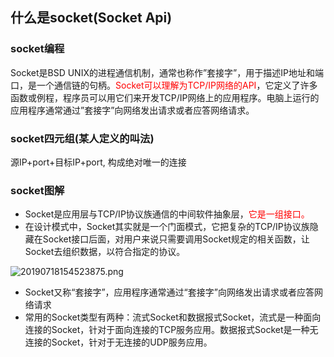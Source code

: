 ## 什么是socket(Socket Api)
###  socket编程
Socket是BSD UNIX的进程通信机制，通常也称作”套接字”，用于描述IP地址和端口，是一个通信链的句柄。<font color="red">Socket可以理解为TCP/IP网络的API</font>，它定义了许多函数或例程，程序员可以用它们来开发TCP/IP网络上的应用程序。电脑上运行的应用程序通常通过”套接字”向网络发出请求或者应答网络请求。

###  socket四元组(某人定义的叫法)
源IP+port+目标IP+port, 构成绝对唯一的连接

###  socket图解
* Socket是应用层与TCP/IP协议族通信的中间软件抽象层，<font color="red">它是一组接口。</font>
* 在设计模式中，Socket其实就是一个门面模式，它把复杂的TCP/IP协议族隐藏在Socket接口后面，对用户来说只需要调用Socket规定的相关函数，让Socket去组织数据，以符合指定的协议。

![20190718154523875.png](https://pic.imgdb.cn/item/610fb1945132923bf8916cc3.png)

* Socket又称“套接字”，应用程序通常通过“套接字”向网络发出请求或者应答网络请求
* 常用的Socket类型有两种：流式Socket和数据报式Socket，流式是一种面向连接的Socket，针对于面向连接的TCP服务应用。数据报式Socket是一种无连接的Socket，针对于无连接的UDP服务应用。
 

